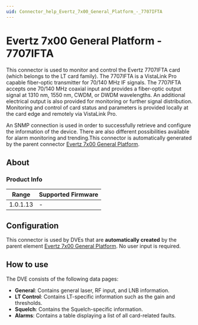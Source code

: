 ```yaml
---
uid: Connector_help_Evertz_7x00_General_Platform_-_7707IFTA
---
```


# Evertz 7x00 General Platform - 7707IFTA

This connector is used to monitor and control the Evertz 7707IFTA card (which belongs to the LT card family). The 7707IFTA is a VistaLink Pro capable fiber-optic transmitter for 70/140 MHz IF signals. The 7707IFTA accepts one 70/140 MHz coaxial input and provides a fiber-optic output signal at 1310 nm, 1550 nm, CWDM, or DWDM wavelengths. An additional electrical output is also provided for monitoring or further signal distribution. Monitoring and control of card status and parameters is provided locally at the card edge and remotely via VistaLink Pro.

An SNMP connection is used in order to successfully retrieve and configure the information of the device. There are also different possibilities available for alarm monitoring and trending.This connector is automatically generated by the parent connector [Evertz 7x00 General Platform](xref:Connector_help_Evertz_7x00_General_Platform).

## About

### Product Info

| **Range** | **Supported Firmware** |
|-----------|------------------------|
| 1.0.1.13  | \-                     |

## Configuration

This connector is used by DVEs that are **automatically created** by the parent element [Evertz 7x00 General Platform](xref:Connector_help_Evertz_7x00_General_Platform). No user input is required.

## How to use

The DVE consists of the following data pages:

- **General**: Contains general laser, RF input, and LNB information.
- **LT Control**: Contains LT-specific information such as the gain and thresholds.
- **Squelch**: Contains the Squelch-specific information.
- **Alarms**: Contains a table displaying a list of all card-related faults.
